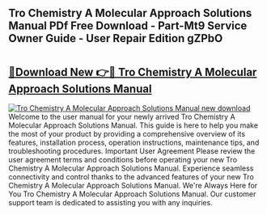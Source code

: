 ## Tro Chemistry A Molecular Approach Solutions Manual PDf Free Download - Part-Mt9 Service Owner Guide - User Repair Edition gZPbO

# <h2><a href="http://bc62227.oget.top/?id=Tro+Chemistry+A+Molecular+Approach+Solutions+Manual">🔗Download New 👉🔴 Tro Chemistry A Molecular Approach Solutions Manual</a></h2>

[![Tro Chemistry A Molecular Approach Solutions Manual new download](https://i.imgur.com/5g1atiW.png)](http://bc62227.oget.top/?id=Tro+Chemistry+A+Molecular+Approach+Solutions+Manual)
Welcome to the user manual for your newly arrived Tro Chemistry A Molecular Approach Solutions Manual. This guide is here to help you make the most of your product by providing a comprehensive overview of its features, installation process, operation instructions, maintenance tips, and troubleshooting procedures. Important User Agreement Please review the user agreement terms and conditions before operating your new Tro Chemistry A Molecular Approach Solutions Manual. Experience seamless connectivity and control thanks to the advanced features of your new Tro Chemistry A Molecular Approach Solutions Manual. We're Always Here for You Tro Chemistry A Molecular Approach Solutions Manual. Our customer support team is dedicated to assisting you with any inquiries.
